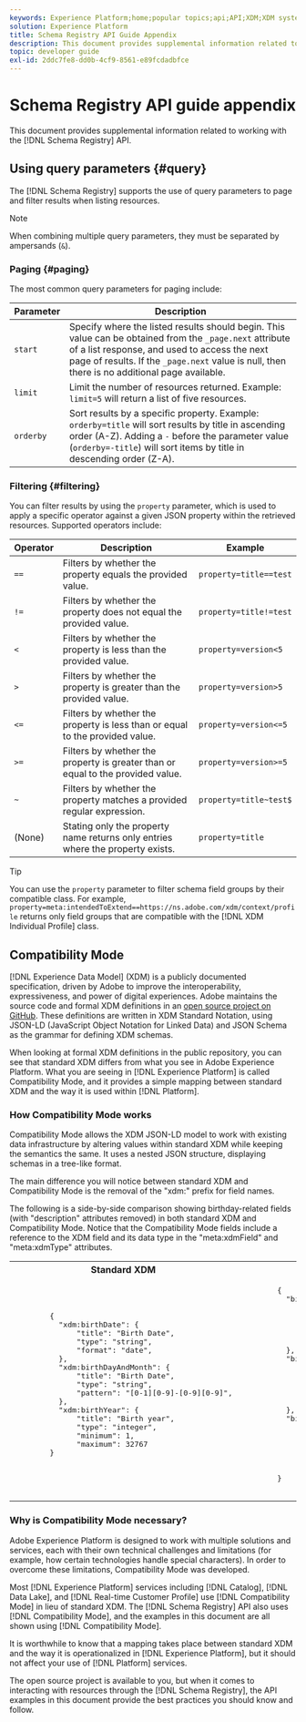 ```yaml
---
keywords: Experience Platform;home;popular topics;api;API;XDM;XDM system;experience data model;Experience data model;Experience Data Model;data model;Data Model;schema registry;Schema Registry;compatibility;Compatibility;compatibility mode;Compatibility mode;field type;field types;
solution: Experience Platform
title: Schema Registry API Guide Appendix
description: This document provides supplemental information related to working with the Schema Registry API.
topic: developer guide
exl-id: 2ddc7fe8-dd0b-4cf9-8561-e89fcdadbfce
---
```

# Schema Registry API guide appendix

This document provides supplemental information related to working with the [!DNL Schema Registry] API.

## Using query parameters {#query}

The [!DNL Schema Registry] supports the use of query parameters to page and filter results when listing resources.

>[!NOTE]
>
>When combining multiple query parameters, they must be separated by ampersands (`&`).

### Paging {#paging}

The most common query parameters for paging include:

| Parameter | Description |
| --- | --- |
| `start` | Specify where the listed results should begin. This value can be obtained from the `_page.next` attribute of a list response, and used to access the next page of results. If the `_page.next` value is null, then there is no additional page available.  |
| `limit` | Limit the number of resources returned. Example: `limit=5` will return a list of five resources. |
| `orderby` | Sort results by a specific property. Example: `orderby=title` will sort results by title in ascending order (A-Z). Adding a `-` before the parameter value (`orderby=-title`) will sort items by title in descending order (Z-A). |

### Filtering {#filtering}

You can filter results by using the `property` parameter, which is used to apply a specific operator against a given JSON property within the retrieved resources. Supported operators include:

| Operator | Description | Example |
| --- | --- | --- |
| `==` | Filters by whether the property equals the provided value. | `property=title==test` |
| `!=` | Filters by whether the property does not equal the provided value. | `property=title!=test` |
| `<` | Filters by whether the property is less than the provided value. | `property=version<5` |
| `>` | Filters by whether the property is greater than the provided value. | `property=version>5` |
| `<=` | Filters by whether the property is less than or equal to the provided value. | `property=version<=5` |
| `>=` | Filters by whether the property is greater than or equal to the provided value. | `property=version>=5` |
| `~` | Filters by whether the property matches a provided regular expression. | `property=title~test$` |
| (None) | Stating only the property name returns only entries where the property exists. | `property=title` |

>[!TIP]
>
>You can use the `property` parameter to filter schema field groups by their compatible class. For example, `property=meta:intendedToExtend==https://ns.adobe.com/xdm/context/profile` returns only field groups that are compatible with the [!DNL XDM Individual Profile] class.

## Compatibility Mode

[!DNL Experience Data Model] (XDM) is a publicly documented specification, driven by Adobe to improve the interoperability, expressiveness, and power of digital experiences. Adobe maintains the source code and formal XDM definitions in an [open source project on GitHub](https://github.com/adobe/xdm/). These definitions are written in XDM Standard Notation, using JSON-LD (JavaScript Object Notation for Linked Data) and JSON Schema as the grammar for defining XDM schemas.

When looking at formal XDM definitions in the public repository, you can see that standard XDM differs from what you see in Adobe Experience Platform. What you are seeing in [!DNL Experience Platform] is called Compatibility Mode, and it provides a simple mapping between standard XDM and the way it is used within [!DNL Platform].

### How Compatibility Mode works

Compatibility Mode allows the XDM JSON-LD model to work with existing data infrastructure by altering values within standard XDM while keeping the semantics the same. It uses a nested JSON structure, displaying schemas in a tree-like format.

The main difference you will notice between standard XDM and Compatibility Mode is the removal of the "xdm:" prefix for field names. 

The following is a side-by-side comparison showing birthday-related fields (with "description" attributes removed) in both standard XDM and Compatibility Mode. Notice that the Compatibility Mode fields include a reference to the XDM field and its data type in the "meta:xdmField" and "meta:xdmType" attributes.

<table>
  <th>Standard XDM</th>
  <th>Compatibility Mode</th>
  <tr>
  <td>
  <pre class="JSON language-JSON hljs">
        {
          "xdm:birthDate": {
              "title": "Birth Date",
              "type": "string",
              "format": "date",
          },
          "xdm:birthDayAndMonth": {
              "title": "Birth Date",
              "type": "string",
              "pattern": "[0-1][0-9]-[0-9][0-9]",
          },
          "xdm:birthYear": {
              "title": "Birth year",
              "type": "integer",
              "minimum": 1,
              "maximum": 32767
        }
  </pre>
  </td>
  <td>
  <pre class="JSON language-JSON hljs">
        {
          "birthDate": {
              "title": "Birth Date",
              "type": "string",
              "format": "date",
              "meta:xdmField": "xdm:birthDate",
              "meta:xdmType": "date"
          },
          "birthDayAndMonth": {
              "title": "Birth Date",
              "type": "string",
              "pattern": "[0-1][0-9]-[0-9][0-9]",
              "meta:xdmField": "xdm:birthDayAndMonth",
              "meta:xdmType": "string"
          },
          "birthYear": {
              "title": "Birth year",
              "type": "integer",
              "minimum": 1,
              "maximum": 32767,
              "meta:xdmField": "xdm:birthYear",
              "meta:xdmType": "short"
        }
      </pre>
  </td>
  </tr>
</table>

### Why is Compatibility Mode necessary?

Adobe Experience Platform is designed to work with multiple solutions and services, each with their own technical challenges and limitations (for example, how certain technologies handle special characters). In order to overcome these limitations, Compatibility Mode was developed.

Most [!DNL Experience Platform] services including [!DNL Catalog], [!DNL Data Lake], and [!DNL Real-time Customer Profile] use [!DNL Compatibility Mode] in lieu of standard XDM. The [!DNL Schema Registry] API also uses [!DNL Compatibility Mode], and the examples in this document are all shown using [!DNL Compatibility Mode].

It is worthwhile to know that a mapping takes place between standard XDM and the way it is operationalized in [!DNL Experience Platform], but it should not affect your use of [!DNL Platform] services.

The open source project is available to you, but when it comes to interacting with resources through the [!DNL Schema Registry], the API examples in this document provide the best practices you should know and follow.
